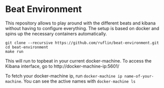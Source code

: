 # Beat Environment

This repository allows to play around with the different beats and kibana without having to configure everything. The setup is based on docker and spins up the necessary containers automatically.

```
git clone --recursive https://github.com/ruflin/beat-environment.git
cd beat-environment
make run
```

This will run to topbeat in your current docker-machine. To access the Kibana interface, go to http://docker-machine-ip:5601/

To fetch your docker-machine ip, run `docker-machine ip name-of-your-machine`. You can see the active names with `docker-machine ls`